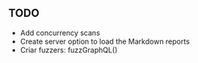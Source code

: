 ## TODO

- Add concurrency scans
- Create server option to load the Markdown reports
- Criar fuzzers: fuzzGraphQL()
